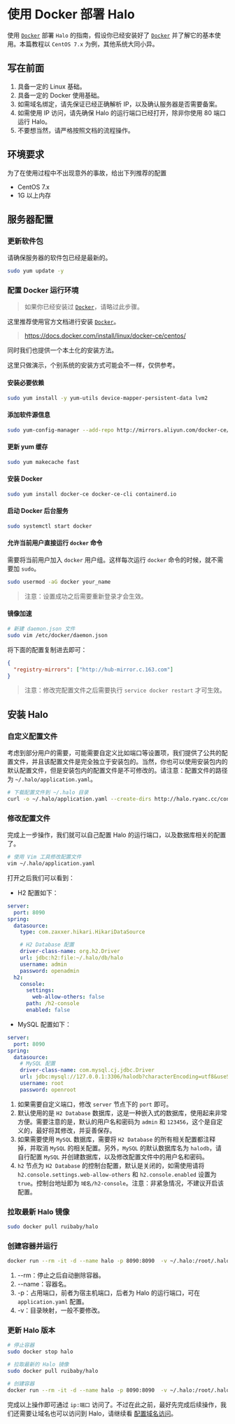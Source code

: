 # 使用 Docker 部署 Halo

使用 [`Docker`](https://docs.docker.com/) 部署 `Halo` 的指南，假设你已经安装好了 [`Docker`](https://docs.docker.com/) 并了解它的基本使用。本篇教程以 `CentOS 7.x` 为例，其他系统大同小异。

## 写在前面

1. 具备一定的 Linux 基础。
2. 具备一定的 Docker 使用基础。
3. 如需域名绑定，请先保证已经正确解析 IP，以及确认服务器是否需要备案。
4. 如需使用 IP 访问，请先确保 Halo 的运行端口已经打开，除非你使用 80 端口运行 Halo。
5. 不要想当然，请严格按照文档的流程操作。

## 环境要求

为了在使用过程中不出现意外的事故，给出下列推荐的配置

- CentOS 7.x
- 1G 以上内存

## 服务器配置

### 更新软件包

请确保服务器的软件包已经是最新的。

```bash
sudo yum update -y
```

### 配置 Docker 运行环境

> 如果你已经安装过 [`Docker`](https://docs.docker.com/)，请略过此步骤。

这里推荐使用官方文档进行安装 [`Docker`](https://docs.docker.com/)。

> <https://docs.docker.com/install/linux/docker-ce/centos/>

同时我们也提供一个本土化的安装方法。

这里只做演示，个别系统的安装方式可能会不一样，仅供参考。

#### 安装必要依赖

```bash
sudo yum install -y yum-utils device-mapper-persistent-data lvm2
```

#### 添加软件源信息

```bash
sudo yum-config-manager --add-repo http://mirrors.aliyun.com/docker-ce/linux/centos/docker-ce.repo
```

#### 更新 yum 缓存

```bash
sudo yum makecache fast
```

#### 安装 Docker

```bash
sudo yum install docker-ce docker-ce-cli containerd.io
```

#### 启动 Docker 后台服务

```bash
sudo systemctl start docker
```

#### 允许当前用户直接运行 `docker` 命令

需要将当前用户加入 `docker` 用户组。这样每次运行 `docker` 命令的时候，就不需要加 `sudo`。

```bash
sudo usermod -aG docker your_name
```

> 注意：设置成功之后需要重新登录才会生效。

#### 镜像加速

```bash
# 新建 daemon.json 文件
sudo vim /etc/docker/daemon.json
```

将下面的配置复制进去即可：

```json
{
  "registry-mirrors": ["http://hub-mirror.c.163.com"]
}
```

> 注意：修改完配置文件之后需要执行 `service docker restart` 才可生效。

<div>
  <AdSense-Doc
  ad-client="ca-pub-5271828906478846"
  ad-slot="2656935500"
  ad-style="display:block; text-align:center;"
  ad-format="fluid"
  ></AdSense-Doc>
</div>

## 安装 Halo

### 自定义配置文件

考虑到部分用户的需要，可能需要自定义比如端口等设置项，我们提供了公共的配置文件，并且该配置文件是完全独立于安装包的。当然，你也可以使用安装包内的默认配置文件，但是安装包内的配置文件是不可修改的。请注意：配置文件的路径为 `~/.halo/application.yaml`。

```bash
# 下载配置文件到 ~/.halo 目录
curl -o ~/.halo/application.yaml --create-dirs http://halo.ryanc.cc/config/application-template.yaml
```

### 修改配置文件

完成上一步操作，我们就可以自己配置 Halo 的运行端口，以及数据库相关的配置了。

```bash
# 使用 Vim 工具修改配置文件
vim ~/.halo/application.yaml
```

打开之后我们可以看到：

- H2 配置如下：

```yml
server:
  port: 8090
spring:
  datasource:
    type: com.zaxxer.hikari.HikariDataSource

    # H2 Database 配置
    driver-class-name: org.h2.Driver
    url: jdbc:h2:file:~/.halo/db/halo
    username: admin
    password: openadmin
  h2:
    console:
      settings:
        web-allow-others: false
      path: /h2-console
      enabled: false
```

- MySQL 配置如下：

```yml
server:
  port: 8090
spring:
  datasource:
    # MySQL 配置
    driver-class-name: com.mysql.cj.jdbc.Driver
    url: jdbc:mysql://127.0.0.1:3306/halodb?characterEncoding=utf8&useSSL=false&serverTimezone=Asia/Shanghai
    username: root
    password: openroot
```

1. 如果需要自定义端口，修改 `server` 节点下的 `port` 即可。
2. 默认使用的是 `H2 Database` 数据库，这是一种嵌入式的数据库，使用起来非常方便。需要注意的是，默认的用户名和密码为 `admin` 和 `123456`，这个是自定义的，最好将其修改，并妥善保存。
3. 如果需要使用 `MySQL` 数据库，需要将 `H2 Database` 的所有相关配置都注释掉，并取消 `MySQL` 的相关配置。另外，`MySQL` 的默认数据库名为 `halodb`，请自行配置 `MySQL` 并创建数据库，以及修改配置文件中的用户名和密码。
4. `h2` 节点为 `H2 Database` 的控制台配置，默认是关闭的，如需使用请将 `h2.console.settings.web-allow-others` 和 `h2.console.enabled` 设置为 `true`。控制台地址即为 `域名/h2-console`。注意：非紧急情况，不建议开启该配置。

### 拉取最新 Halo 镜像

```bash
sudo docker pull ruibaby/halo
```

### 创建容器并运行

```bash
docker run --rm -it -d --name halo -p 8090:8090  -v ~/.halo:/root/.halo ruibaby/halo
```

1. --rm：停止之后自动删除容器。
2. --name：容器名。
3. -p：占用端口，前者为宿主机端口，后者为 Halo 的运行端口，可在 `application.yaml` 配置。
4. -v：目录映射，一般不要修改。

### 更新 Halo 版本

```bash
# 停止容器
sudo docker stop halo

# 拉取最新的 Halo 镜像
sudo docker pull ruibaby/halo

# 创建容器
docker run --rm -it -d --name halo -p 8090:8090  -v ~/.halo:/root/.halo ruibaby/halo
```

完成以上操作即可通过 `ip:端口` 访问了。不过在此之前，最好先完成后续操作，我们还需要让域名也可以访问到 Halo，请继续看 [配置域名访问](reverse-proxy.md)。

<div>
  <AdSense-Doc
  ad-client="ca-pub-5271828906478846"
  ad-slot="2656935500"
  ad-style="display:block; text-align:center;"
  ad-format="fluid"
  ></AdSense-Doc>
</div>